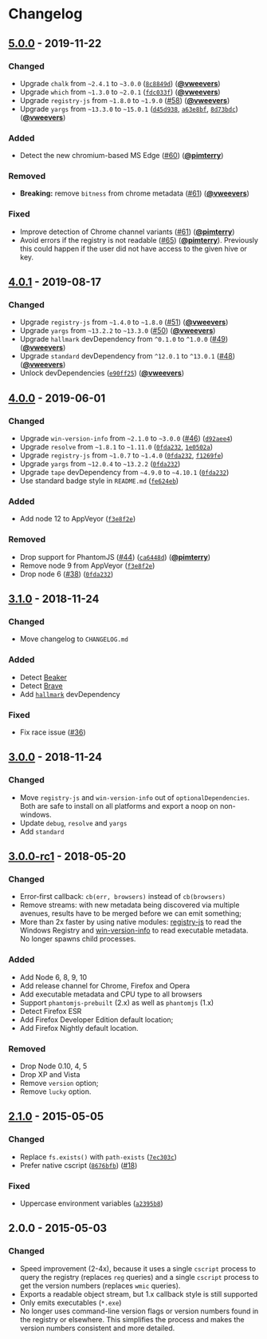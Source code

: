 # Changelog

## [5.0.0] - 2019-11-22

### Changed

- Upgrade `chalk` from `~2.4.1` to `~3.0.0` ([`8c8849d`](https://github.com/vweevers/win-detect-browsers/commit/8c8849d)) ([**@vweevers**](https://github.com/vweevers))
- Upgrade `which` from `~1.3.0` to `~2.0.1` ([`fdc033f`](https://github.com/vweevers/win-detect-browsers/commit/fdc033f)) ([**@vweevers**](https://github.com/vweevers))
- Upgrade `registry-js` from `~1.8.0` to `~1.9.0` ([#58](https://github.com/vweevers/win-detect-browsers/issues/58)) ([**@vweevers**](https://github.com/vweevers))
- Upgrade `yargs` from `~13.3.0` to `~15.0.1` ([`d45d938`](https://github.com/vweevers/win-detect-browsers/commit/d45d938), [`a63e8bf`](https://github.com/vweevers/win-detect-browsers/commit/a63e8bf), [`8d73bdc`](https://github.com/vweevers/win-detect-browsers/commit/8d73bdc)) ([**@vweevers**](https://github.com/vweevers))

### Added

- Detect the new chromium-based MS Edge ([#60](https://github.com/vweevers/win-detect-browsers/issues/60)) ([**@pimterry**](https://github.com/pimterry))

### Removed

- **Breaking:** remove `bitness` from chrome metadata ([#61](https://github.com/vweevers/win-detect-browsers/issues/61)) ([**@vweevers**](https://github.com/vweevers))

### Fixed

- Improve detection of Chrome channel variants ([#61](https://github.com/vweevers/win-detect-browsers/issues/61)) ([**@pimterry**](https://github.com/pimterry))
- Avoid errors if the registry is not readable ([#65](https://github.com/vweevers/win-detect-browsers/issues/65)) ([**@pimterry**](https://github.com/pimterry)). Previously this could happen if the user did not have access to the given hive or key.

## [4.0.1] - 2019-08-17

### Changed

- Upgrade `registry-js` from `~1.4.0` to `~1.8.0` ([#51](https://github.com/vweevers/win-detect-browsers/issues/51)) ([**@vweevers**](https://github.com/vweevers))
- Upgrade `yargs` from `~13.2.2` to `~13.3.0` ([#50](https://github.com/vweevers/win-detect-browsers/issues/50)) ([**@vweevers**](https://github.com/vweevers))
- Upgrade `hallmark` devDependency from `^0.1.0` to `^1.0.0` ([#49](https://github.com/vweevers/win-detect-browsers/issues/49)) ([**@vweevers**](https://github.com/vweevers))
- Upgrade `standard` devDependency from `^12.0.1` to `^13.0.1` ([#48](https://github.com/vweevers/win-detect-browsers/issues/48)) ([**@vweevers**](https://github.com/vweevers))
- Unlock devDependencies ([`e90ff25`](https://github.com/vweevers/win-detect-browsers/commit/e90ff25)) ([**@vweevers**](https://github.com/vweevers))

## [4.0.0] - 2019-06-01

### Changed

- Upgrade `win-version-info` from `~2.1.0` to `~3.0.0` ([#46](https://github.com/vweevers/win-detect-browsers/issues/46)) ([`d92aee4`](https://github.com/vweevers/win-detect-browsers/commit/d92aee4))
- Upgrade `resolve` from `~1.8.1` to `~1.11.0` ([`0fda232`](https://github.com/vweevers/win-detect-browsers/commit/0fda232), [`1e0502a`](https://github.com/vweevers/win-detect-browsers/commit/1e0502a))
- Upgrade `registry-js` from `~1.0.7` to `~1.4.0` ([`0fda232`](https://github.com/vweevers/win-detect-browsers/commit/0fda232), [`f1269fe`](https://github.com/vweevers/win-detect-browsers/commit/f1269fe))
- Upgrade `yargs` from `~12.0.4` to `~13.2.2` ([`0fda232`](https://github.com/vweevers/win-detect-browsers/commit/0fda232))
- Upgrade `tape` devDependency from `~4.9.0` to `~4.10.1` ([`0fda232`](https://github.com/vweevers/win-detect-browsers/commit/0fda232))
- Use standard badge style in `README.md` ([`fe624eb`](https://github.com/vweevers/win-detect-browsers/commit/fe624eb))

### Added

- Add node 12 to AppVeyor ([`f3e8f2e`](https://github.com/vweevers/win-detect-browsers/commit/f3e8f2e))

### Removed

- Drop support for PhantomJS ([#44](https://github.com/vweevers/win-detect-browsers/issues/44)) ([`ca6448d`](https://github.com/vweevers/win-detect-browsers/commit/ca6448d)) ([**@pimterry**](https://github.com/pimterry))
- Remove node 9 from AppVeyor ([`f3e8f2e`](https://github.com/vweevers/win-detect-browsers/commit/f3e8f2e))
- Drop node 6 ([#38](https://github.com/vweevers/win-detect-browsers/issues/38)) ([`0fda232`](https://github.com/vweevers/win-detect-browsers/commit/0fda232))

## [3.1.0] - 2018-11-24

### Changed

- Move changelog to `CHANGELOG.md`

### Added

- Detect [Beaker](https://beakerbrowser.com/)
- Detect [Brave](https://brave.com/)
- Add [`hallmark`](https://github.com/vweevers/hallmark) devDependency

### Fixed

- Fix race issue ([#36](https://github.com/vweevers/win-detect-browsers/issues/36))

## [3.0.0] - 2018-11-24

### Changed

- Move `registry-js` and `win-version-info` out of `optionalDependencies`. Both are safe to install on all platforms and export a noop on non-windows.
- Update `debug`, `resolve` and `yargs`
- Add `standard`

## [3.0.0-rc1] - 2018-05-20

### Changed

- Error-first callback: `cb(err, browsers)` instead of `cb(browsers)`
- Remove streams: with new metadata being discovered via multiple avenues, results have to be merged before we can emit something;
- More than 2x faster by using native modules: [registry-js](https://www.npmjs.com/package/registry-js) to read the Windows Registry and [win-version-info](https://www.npmjs.org/package/win-version-info) to read executable metadata. No longer spawns child processes.

### Added

- Add Node 6, 8, 9, 10
- Add release channel for Chrome, Firefox and Opera
- Add executable metadata and CPU type to all browsers
- Support `phantomjs-prebuilt` (2.x) as well as `phantomjs` (1.x)
- Detect Firefox ESR
- Add Firefox Developer Edition default location;
- Add Firefox Nightly default location.

### Removed

- Drop Node 0.10, 4, 5
- Drop XP and Vista
- Remove `version` option;
- Remove `lucky` option.

## [2.1.0] - 2015-05-05

### Changed

- Replace `fs.exists()` with `path-exists` ([`7ec303c`](https://github.com/vweevers/win-detect-browsers/commit/7ec303c))
- Prefer native cscript ([`8676bfb`](https://github.com/vweevers/win-detect-browsers/commit/8676bfb)) ([#18](https://github.com/vweevers/win-detect-browsers/issues/18))

### Fixed

- Uppercase environment variables ([`a2395b8`](https://github.com/vweevers/win-detect-browsers/commit/a2395b8))

## 2.0.0 - 2015-05-03

### Changed

- Speed improvement (2-4x), because it uses a single `cscript` process to query the registry (replaces `reg` queries) and a single `cscript` process to get the version numbers (replaces `wmic` queries).
- Exports a readable object stream, but 1.x callback style is still supported
- Only emits executables (`*.exe`)
- No longer uses command-line version flags or version numbers found in the registry or elsewhere. This simplifies the process and makes the version numbers consistent and more detailed.

[5.0.0]: https://github.com/vweevers/win-detect-browsers/compare/v4.0.1...v5.0.0

[4.0.1]: https://github.com/vweevers/win-detect-browsers/compare/v4.0.0...v4.0.1

[4.0.0]: https://github.com/vweevers/win-detect-browsers/compare/v3.1.0...v4.0.0

[3.1.0]: https://github.com/vweevers/win-detect-browsers/compare/v3.0.0...v3.1.0

[3.0.0]: https://github.com/vweevers/win-detect-browsers/compare/v3.0.0-rc1...v3.0.0

[3.0.0-rc1]: https://github.com/vweevers/win-detect-browsers/compare/v2.1.0...v3.0.0-rc1

[2.1.0]: https://github.com/vweevers/win-detect-browsers/compare/v2.0.0...v2.1.0

